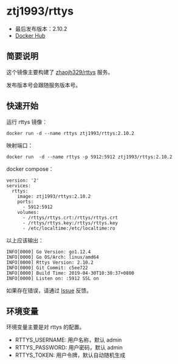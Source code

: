 # ztj1993/rttys

- 最后发布版本：2.10.2
- [Docker Hub](https://hub.docker.com/r/ztj1993/rttys)

## 简要说明

这个镜像主要构建了 [zhaojh329/rttys](https://github.com/zhaojh329/rttys) 服务。

发布版本号会跟随服务版本号。

## 快速开始

运行 rttys 镜像：
```
docker run -d --name rttys ztj1993/rttys:2.10.2
```

映射端口：
```
docker run  -d --name rttys -p 5912:5912 ztj1993/rttys:2.10.2
```

docker compose：
```
version: '2'
services:
  rttys:
    image: ztj1993/rttys:2.10.2
    ports:
      - 5912:5912
    volumes:
      - /rttys/rttys.crt:/rttys/rttys.crt
      - /rttys/rttys.key:/rttys/rttys.key
      - /etc/localtime:/etc/localtime:ro
```

以上应该输出：
```
INFO[0000] Go Version: go1.12.4
INFO[0000] Go OS/Arch: linux/amd64
INFO[0000] Rttys Version: 2.10.2
INFO[0000] Git Commit: c5ee722
INFO[0000] Build Time: 2019-04-30T10:30:37+0800 
INFO[0000] Listen on: :5912 SSL on
```

如果存在错误，请通过 [Issue](https://github.com/ztj1993/docker-rttys/issues) 反馈。

## 环境变量

环境变量主要是对 rttys 的配置。

- RTTYS_USERNAME: 用户名称，默认 admin
- RTTYS_PASSWORD: 用户密码，默认 admin
- RTTYS_TOKEN: 用户令牌，默认自动随机生成
